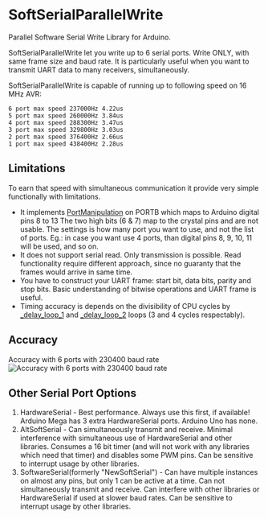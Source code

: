 # SoftSerialParallelWrite
Parallel Software Serial Write Library for Arduino.

SoftSerialParallelWrite let you write up to 6 serial ports. Write ONLY, with same frame size and baud rate. 
It is particularly useful when you want to transmit UART data to many receivers, simultaneously.

SoftSerialParallelWrite is capable of running up to following speed on 16 MHz AVR:
```
6 port max speed 237000Hz 4.22us
5 port max speed 260000Hz 3.84us
4 port max speed 288300Hz 3.47us
3 port max speed 329800Hz 3.03us
2 port max speed 376400Hz 2.66us
1 port max speed 438400Hz 2.28us
```

## Limitations
To earn that speed with simultaneous communication it provide very simple functionally with limitations. 
 - It implements [PortManipulation][PortManipulation] on PORTB which maps to Arduino digital pins 8 to 13 The two high bits (6 & 7) map to the crystal pins and are not usable. The settings is how many port you want to use, and not the list of ports. Eg.: in case you want use 4 ports, than digital pins 8, 9, 10, 11 will be used, and so on.
 - It does not support serial read. Only transmission is possible. Read functionality require different approach, since no guaranty that the frames would arrive in same time.
 - You have to construct your UART frame: start bit, data bits, parity and stop bits. Basic understanding of bitwise operations and UART frame is useful.
 - Timing accuracy is depends on the divisibility of CPU cycles by [_delay_loop_1][_delay_loop_1] and [_delay_loop_2][_delay_loop_2] loops (3 and 4 cycles respectably).

## Accuracy
Accuracy with 6 ports with 230400 baud rate
![Accuracy with 6 ports with 230400 baud rate](https://github.com/olivernadj/SoftSerialParallelWrite/raw/master/accuracy.png)

## Other Serial Port Options
1) HardwareSerial - Best performance. Always use this first, if available! Arduino Mega has 3 extra HardwareSerial ports. Arduino Uno has none.
2) AltSoftSerial - Can simultaneously transmit and receive. Minimal interference with simultaneous use of HardwareSerial and other libraries. Consumes a 16 bit timer (and will not work with any libraries which need that timer) and disables some PWM pins. Can be sensitive to interrupt usage by other libraries.
3) SoftwareSerial(formerly "NewSoftSerial") - Can have multiple instances on almost any pins, but only 1 can be active at a time. Can not simultaneously transmit and receive. Can interfere with other libraries or HardwareSerial if used at slower baud rates. Can be sensitive to interrupt usage by other libraries.



[//]: # (References)
[PortManipulation]:<https://www.arduino.cc/en/Reference/PortManipulation>
[_delay_loop_1]:<https://www.microchip.com/webdoc/AVRLibcReferenceManual/group__util__delay__basic_1ga4e3957917c4c447d0f9166dac881b4e3.html>
[_delay_loop_2]:<https://www.microchip.com/webdoc/AVRLibcReferenceManual/group__util__delay__basic_1ga74a94fec42bac9f1ff31fd443d419a6a.html>